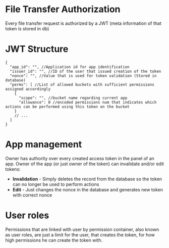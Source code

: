 # File Transfer Authorization

Every file transfer request is authorized by a JWT (meta information of that token is stored in db)

# JWT Structure
```json5
{
  "app_id": "", //Application id for app identification
  "issuer_id": "", //ID of the user that issued creation of the token 
  "nonce": "", //Value that is used for token validation (Stored in database)
  "perms": [ //List of allowed buckets with sufficient permissions assigned accordingly
    {
      "scope": "", //bucket name regarding current app 
      "allowance": 0 //encoded permissions num that indicates which actions can be performed using this token on the bucket 
    }
    // ...
  ]
}
```

# App management

Owner has authority over every created access token in the panel of an app.
Owner of the app (or just owner of the token) can invalidate and/or edit tokens:
- **Invalidation** - 
Simply deletes the record from the database so the token can no longer be used to perform actions  
- **Edit** - 
Just changes the nonce in the database and generates new token with correct nonce 


# User roles

Permissions that are linked with user by permission container,
also known as user roles, are just a limit for the user, that creates the token,
for how high permissions he can create the token with.